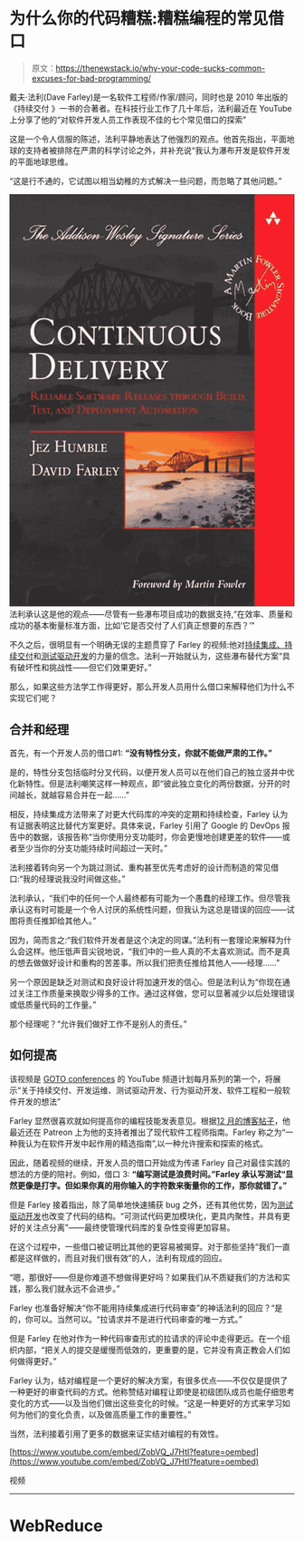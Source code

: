 # 为什么你的代码糟糕:糟糕编程的常见借口

> 原文：<https://thenewstack.io/why-your-code-sucks-common-excuses-for-bad-programming/>

戴夫·法利(Dave Farley)是一名软件工程师/作家/顾问，同时也是 2010 年出版的《持续交付 》一书的合著者。在科技行业工作了几十年后，法利最近在 YouTube 上分享了他的“对软件开发人员工作表现不佳的七个常见借口的探索”

这是一个令人信服的陈述，法利平静地表达了他强烈的观点。他首先指出，平面地球的支持者被排除在严肃的科学讨论之外，并补充说“我认为瀑布开发是软件开发的平面地球思维。

“这是行不通的，它试图以相当幼稚的方式解决一些问题，而忽略了其他问题。”

![Continuous Delivery book (cover via Amazon) coauthored by Dave Farley - 51vcnFJukrL](img/2f6634cbc5d848d13a900fdbed0c37b9.png)法利承认这是他的观点——尽管有一些瀑布项目成功的数据支持,“在效率、质量和成功的基本衡量标准方面，比如‘它是否交付了人们真正想要的东西？’"

不久之后，很明显有一个明确无误的主题贯穿了 Farley 的视频:他对[持续集成、持续交付](https://thenewstack.io/three-ways-ci-cd-adoption-can-benefit-your-devops-team/)和[测试驱动开发](https://thenewstack.io/a-next-step-beyond-test-driven-development/)的力量的信念。法利一开始就认为，这些瀑布替代方案“具有破坏性和挑战性——但它们效果更好。”

那么，如果这些方法学工作得更好，那么开发人员用什么借口来解释他们为什么不实现它们呢？

## 合并和经理

首先，有一个开发人员的借口#1: **“没有特性分支，你就不能做严肃的工作。”**

是的，特性分支包括临时分叉代码，以便开发人员可以在他们自己的独立竖井中优化新特性。但是法利嘲笑这样一种观点，即“彼此独立变化的两份数据，分开的时间越长，就越容易合并在一起……”

相反，持续集成方法带来了对更大代码库的冲突的定期和持续检查，Farley 认为有证据表明这比替代方案更好。具体来说，Farley 引用了 Google 的 DevOps 报告中的数据，该报告称“当你使用分支功能时，你会更慢地创建更差的软件——或者至少当你的分支功能持续时间超过一天时。”

法利接着转向另一个为跳过测试、重构甚至优先考虑好的设计而制造的常见借口:“我的经理说我没时间做这些。”

法利承认，“我们中的任何一个人最终都有可能为一个愚蠢的经理工作。但尽管我承认这有时可能是一个令人讨厌的系统性问题，但我认为这总是错误的回应——试图将责任推卸给其他人。”

因为，简而言之:“我们软件开发者是这个决定的同谋。”法利有一套理论来解释为什么会这样。他压低声音尖锐地说，“我们中的一些人真的不太喜欢测试。而不是真的想去做做好设计和重构的苦差事。所以我们把责任推给其他人——经理……”

另一个原因是缺乏对测试和良好设计将加速开发的信心。但是法利认为“你现在通过关注工作质量来换取少得多的工作。通过这样做，您可以显著减少以后处理错误或低质量代码的工作量。”

那个经理呢？“允许我们做好工作不是别人的责任。”

## 如何提高

该视频是 [GOTO conferences](https://www.youtube.com/@GOTO-) 的 YouTube 频道计划每月系列的第一个，将展示“关于持续交付、开发运维、测试驱动开发、行为驱动开发、软件工程和一般软件开发的想法”

Farley 显然很喜欢就如何提高你的编程技能发表意见。根据[12 月的博客帖子](https://www.davefarley.net/?p=370)，他最近还在 Patreon 上为他的支持者推出了现代软件工程师指南。Farley 称之为“一种我认为在软件开发中起作用的精选指南”,以一种允许搜索和探索的格式。

因此，随着视频的继续，开发人员的借口开始成为传递 Farley 自己对最佳实践的想法的方便的陪衬。例如，借口 3: **“编写测试是浪费时间。”Farley 承认写测试“显然更像是打字。但如果你真的用你输入的字符数来衡量你的工作，那你就错了。”**

但是 Farley 接着指出，除了简单地快速捕获 bug 之外，还有其他优势，因为[测试驱动开发](https://thenewstack.io/how-ai-is-driving-a-new-era-of-test-automation/)也改变了代码的结构。“可测试代码更加模块化，更具内聚性，并具有更好的关注点分离”——最终使管理代码库的复杂性变得更加容易。

在这个过程中，一些借口被证明比其他的更容易被揭穿。对于那些坚持“我们一直都是这样做的，而且对我们很有效”的人，法利有现成的回应。

“嗯，那很好——但是你难道不想做得更好吗？如果我们从不质疑我们的方法和实践，那么我们就永远不会进步。”

Farley 也准备好解决“你不能用持续集成进行代码审查”的神话法利的回应？“是的，你可以。当然可以。“拉请求并不是进行代码审查的唯一方式。”

但是 Farley 在他对作为一种代码审查形式的拉请求的评论中走得更远。在一个组织内部，“把关人的提交是缓慢而低效的，更重要的是，它并没有真正教会人们如何做得更好。”

Farley 认为，结对编程是一个更好的解决方案，有很多优点——不仅仅是提供了一种更好的审查代码的方式。他称赞结对编程让即使是初级团队成员也能仔细思考变化的方式——以及当他们做出这些变化的时候。“这是一种更好的方式来学习如何为他们的变化负责，以及做高质量工作的重要性。”

当然，法利接着引用了更多的数据来证实结对编程的有效性。

[https://www.youtube.com/embed/ZobVQ_J7HtI?feature=oembed](https://www.youtube.com/embed/ZobVQ_J7HtI?feature=oembed)

视频

* * *

# WebReduce

<svg xmlns:xlink="http://www.w3.org/1999/xlink" viewBox="0 0 68 31" version="1.1"><title>Group</title> <desc>Created with Sketch.</desc></svg>